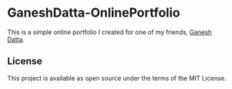 # GaneshDatta-OnlinePortfolio

This is a simple online portfolio I created for one of my friends, [Ganesh Datta](http://ganeshdatta.in).

## License
This project is available as open source under the terms of the MIT License.
